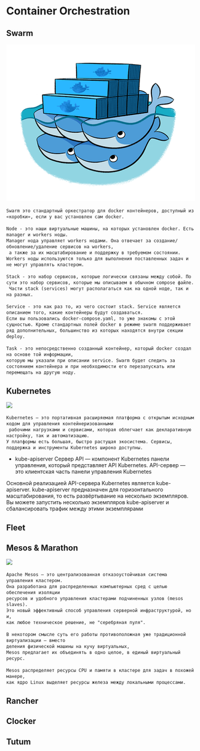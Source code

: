 # Container Orchestration

## Swarm
![](https://raw.githubusercontent.com/docker-library/docs/471fa6e4cb58062ccbf91afc111980f9c7004981/swarm/logo.png)
````text
Swarm это стандартный оркестратор для docker контейнеров, доступный из «коробки», если у вас установлен сам docker.

Node - это наши виртуальные машины, на которых установлен docker. Есть manager и workers ноды. 
Manager нода управляет workers нодами. Она отвечает за создание/обновление/удаление сервисов на workers,
 а также за их масштабирование и поддержку в требуемом состоянии. Workers ноды используются только для выполнения поставленных задач и не могут управлять кластером.

Stack - это набор сервисов, которые логически связаны между собой. По сути это набор сервисов, которые мы описываем в обычном compose файле.
 Части stack (services) могут располагаться как на одной ноде, так и на разных.

Service - это как раз то, из чего состоит stack. Service является описанием того, какие контейнеры будут создаваться. 
Если вы пользовались docker-compose.yaml, то уже знакомы с этой сущностью. Кроме стандартных полей docker в режиме swarm поддерживает ряд дополнительных, большинство из которых находятся внутри секции deploy.

Task - это непосредственно созданный контейнер, который docker создал на основе той информации, 
которую мы указали при описании service. Swarm будет следить за состоянием контейнера и при необходимости его перезапускать или перемещать на другую ноду.
````

## Kubernetes
![](https://upload.wikimedia.org/wikipedia/commons/thumb/6/67/Kubernetes_logo.svg/2560px-Kubernetes_logo.svg.png)
````text
Kubernetes — это портативная расширяемая платформа с открытым исходным кодом для управления контейнеризованными
 рабочими нагрузками и сервисами, которая облегчает как декларативную настройку, так и автоматизацию. 
У платформы есть большая, быстро растущая экосистема. Сервисы, поддержка и инструменты Kubernetes широко доступны.
````

- kube-apiserver
Сервер API — компонент Kubernetes панели управления, который представляет API Kubernetes. API-сервер — это клиентская часть панели управления Kubernetes

Основной реализацией API-сервера Kubernetes является kube-apiserver. kube-apiserver предназначен для горизонтального масштабирования, то есть развёртывание на несколько экземпляров. Вы можете запустить несколько экземпляров kube-apiserver и сбалансировать трафик между этими экземплярами

## Fleet

## Mesos & Marathon
![](https://habrastorage.org/r/w1560/files/031/d4d/46e/031d4d46ec814f468e6370716e2ed6e5.png)

````text
Apache Mesos — это централизованная отказоустойчивая система управления кластером.
Она разработана для распределенных компьютерных сред c целью обеспечения изоляции
ресурсов и удобного управления кластерами подчиненных узлов (mesos slaves).
Это новый эффективный способ управления серверной инфраструктурой, но и,
как любое техническое решение, не "серебряная пуля".

В некотором смысле суть его работы противоположная уже традиционной виртуализации — вместо
деления физической машины на кучу виртуальных,
Mesos предлагает их объединять в одно целое, в единый виртуальный ресурс.

Mesos распределяет ресурсы CPU и памяти в кластере для задач в похожей манере,
как ядро Linux выделяет ресурсы железа между локальными процессами.
````

## Rancher

## Clocker

## Tutum

